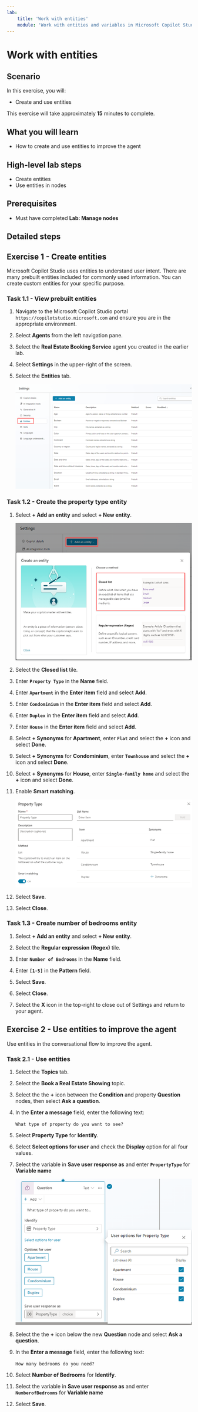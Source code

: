 ```yaml
---
lab:
    title: 'Work with entities'
    module: 'Work with entities and variables in Microsoft Copilot Studio'
---
```


# Work with entities

## Scenario

In this exercise, you will:

- Create and use entities

This exercise will take approximately **15** minutes to complete.

## What you will learn

- How to create and use entities to improve the agent

## High-level lab steps

- Create entities
- Use entities in nodes
  
## Prerequisites

- Must have completed **Lab: Manage nodes**

## Detailed steps

## Exercise 1 - Create entities

Microsoft Copilot Studio uses entities to understand user intent. There are many prebuilt entities included for commonly used information. You can create custom entities for your specific purpose.

### Task 1.1 - View prebuilt entities

1. Navigate to the Microsoft Copilot Studio portal `https://copilotstudio.microsoft.com` and ensure you are in the appropriate environment.

1. Select **Agents** from the left navigation pane.

1. Select the **Real Estate Booking Service** agent you created in the earlier lab.

1. Select **Settings** in the upper-right of the screen.

1. Select the **Entities** tab.

    ![Screenshot of the Entities tab.](../media/system-entities.png)

### Task 1.2 - Create the property type entity

1. Select **+ Add an entity** and select **+ New entity**.

    ![Screenshot of the selecting the method for a new entity.](../media/add-an-entity.png)

1. Select the **Closed list** tile.

1. Enter **`Property Type`** in the **Name** field.

1. Enter **`Apartment`** in the **Enter item** field and select **Add**.

1. Enter **`Condominium`** in the **Enter item** field and select **Add**.

1. Enter **`Duplex`** in the **Enter item** field and select **Add**.

1. Enter **`House`** in the **Enter item** field and select **Add**.

1. Select **+ Synonyms** for **Apartment**, enter **`Flat`** and select the **+** icon and select **Done**.

1. Select **+ Synonyms** for **Condominium**, enter **`Townhouse`** and select the **+** icon and select **Done**.

1. Select **+ Synonyms** for **House**, enter **`Single-family home`** and select the **+** icon and select **Done**.

1. Enable **Smart matching**.

    ![Screenshot of the a new entity.](../media/add-list-entity.png)

1. Select **Save**.

1. Select **Close**.

### Task 1.3 - Create number of bedrooms entity

1. Select **+ Add an entity** and select **+ New entity**.

1. Select the **Regular expression (Regex)** tile.

1. Enter **`Number of Bedrooms`** in the **Name** field.

1. Enter **`[1-5]`** in the **Pattern** field.

1. Select **Save**.

1. Select **Close**.

1. Select the **X** icon in the top-right to close out of Settings and return to your agent.

## Exercise 2 - Use entities to improve the agent

Use entities in the conversational flow to improve the agent.

### Task 2.1 - Use entities

1. Select the **Topics** tab.

1. Select the **Book a Real Estate Showing** topic.

1. Select the the **+** icon between the **Condition** and property **Question** nodes, then select **Ask a question**.

1. In the **Enter a message** field, enter the following text:

    `What type of property do you want to see?`

1. Select **Property Type** for **Identify**.

1. Select **Select options for user** and check the **Display** option for all four values.

1. Select the variable in **Save user response as** and enter **`PropertyType`** for **Variable name**

    ![Screenshot of the a new entity.](../media/question-node-entity.png)

1. Select the the **+** icon below the new **Question** node and select **Ask a question**.

1. In the **Enter a message** field, enter the following text:

    `How many bedrooms do you need?`

1. Select **Number of Bedrooms** for **Identify**.

1. Select the variable in **Save user response as** and enter **`NumberofBedrooms`** for **Variable name**

1. Select **Save**.
